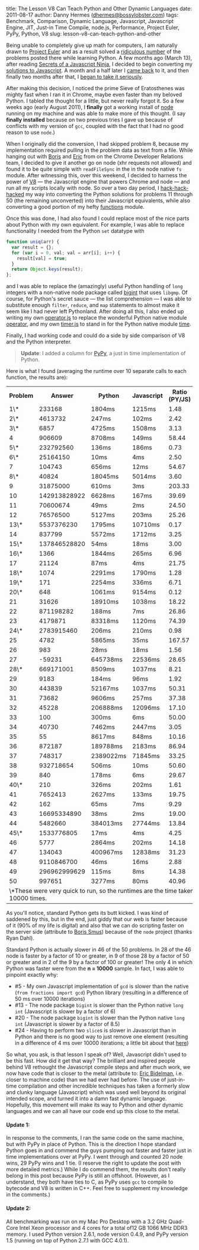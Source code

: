 title: The Lesson V8 Can Teach Python and Other Dynamic Languages
date: 2011-08-17
author: Danny Hermes (dhermes@bossylobster.com)
tags: Benchmark, Comparison, Dynamic Language, Javascript, Javascript Engine, JIT, Just-in Time Compile, node.js, Performance, Project Euler, PyPy, Python, V8
slug: lesson-v8-can-teach-python-and-other

Being unable to completely give up math for computers, I am naturally
drawn to [Project Euler](http://projecteuler.net/) and as a result
solved a
[ridiculous number](https://github.com/dhermes/project-euler/tree/master/python/complete)
of the problems posted there while learning Python. A few months
ago (March 13), after reading
[Secrets of a Javascript Ninja](http://jsninja.com/), I decided to begin
converting my
[solutions to Javascript](https://github.com/dhermes/project-euler/commit/663ee638c6b8255d00b84173b0ecad1af2c53af1).
A month and a half later I
[came back](https://github.com/dhermes/project-euler/commit/72c092ccf82c3933944584c2479d2e7ca0ef06f7)
to it, and then finally two months after that, I
[began to take it seriously](https://github.com/dhermes/project-euler/commit/f19f85978aeeac3310b2175812d53bbea884d73b).

After making this decision, I noticed the prime Sieve of Eratosthenes
was mighty fast when I ran it in Chrome, maybe even faster than my
beloved Python. I tabled the thought for a little, but never really
forgot it. So a few weeks ago (early August 2011), I **finally** got a
working install of [node](http://nodejs.org/) running on my machine and
was able to make more of this thought. (I say **finally installed**
because on two previous tries I gave up because of conflicts with my
version of `gcc`, coupled with the fact that I had no good reason to use
`node`.)

When I originally did the conversion, I had skipped problem 8, because
my implementation required pulling in the problem data as text from a
file. While hanging out with [Boris](http://twitter.com/#!/borismus) and
[Eric](https://twitter.com/#!/ebidel) from on the Chrome Developer
Relations team, I decided to give it another go on node (xhr requests
not allowed) and found it to be quite simple with `readFileSync` in the
in the node native `fs` module. After witnessing this, over this weekend,
I decided to harness the power of [V8](http://code.google.com/p/v8/) &mdash;
the Javascript engine that powers Chrome and node &mdash; and run all my
scripts locally with node. So over a two day period, I
[hack-hack-hacked](https://github.com/dhermes/project-euler/commit/87b2cf2128be9d13d3b374d8eba9cb4ad808c982)
my way into converting the Python solutions for problems 11 through 50
(the remaining unconverted) into their Javascript equivalents, while
also converting a good portion of my hefty
[functions](https://github.com/dhermes/project-euler/blob/master/python/functions.py)
module.

Once this was done, I had also found I could replace most of the nice
parts about Python with my own equivalent. For example, I was able to
replace functionality I needed from the Python `set` datatype with

```javascript
function uniq(arr) {
  var result = {};
  for (var i = 0, val; val = arr[i]; i++) {
    result[val] = true;
  }
  return Object.keys(result);
};
```

and I was able to replace the (amazingly) useful Python handling of `long`
integers with a non-native node package called
[bigint](https://github.com/substack/node-bigint) that uses `libgmp`.
Of course, for Python's secret sauce &mdash; the list comprehension &mdash;
I was able to substitute enough `filter`, `reduce`, and `map` statements to
almost make it seem like I had never left Pythonland. After doing all this,
I also ended up writing my own
[operator.js](https://github.com/dhermes/project-euler/blob/master/javascript/operator.js)
to replace the wonderful Python native module
[operator](http://docs.python.org/library/operator.html), and my own
[timer.js](https://github.com/dhermes/project-euler/blob/master/javascript/timer.js)
to stand in for the Python native module
[time](http://docs.python.org/library/time.html).

Finally, I had working code and could do a side by side comparison of V8
and the Python interpreter.

> **Update**: I added a column for [PyPy](http://pypy.org/), a just in time
> implementation of Python.

Here is what I found (averaging the runtime over 10 separate
calls to each function, the results are):

<center>
<table>
  <tbody>
    <tr>
      <th>Problem</th>
      <th>Answer</th>
      <th>Python</th>
      <th>Javascript</th>
      <th>Ratio (PY/JS)</th>
      <th>PyPy</th>
    </tr>
    <tr>
      <td>1\*</td>
      <td>233168</td>
      <td>1804ms</td>
      <td>1215ms</td>
      <td>1.48</td>
      <td>385ms</td>
    </tr>
    <tr>
      <td>2\*</td>
      <td>4613732</td>
      <td>247ms</td>
      <td>102ms</td>
      <td>2.42</td>
      <td>85ms</td>
    </tr>
    <tr>
      <td>3\*</td>
      <td>6857</td>
      <td>4725ms</td>
      <td>1508ms</td>
      <td>3.13</td>
      <td>582ms</td>
    </tr>
    <tr>
      <td>4</td>
      <td>906609</td>
      <td>8708ms</td>
      <td>149ms</td>
      <td>58.44</td>
      <td>282ms</td>
    </tr>
    <tr>
      <td>5\*</td>
      <td>232792560</td>
      <td>136ms</td>
      <td>186ms</td>
      <td>0.73</td>
      <td>114ms</td>
    </tr>
    <tr>
      <td>6\*</td>
      <td>25164150</td>
      <td>10ms</td>
      <td>4ms</td>
      <td>2.50</td>
      <td>6ms</td>
    </tr>
    <tr>
      <td>7</td>
      <td>104743</td>
      <td>656ms</td>
      <td>12ms</td>
      <td>54.67</td>
      <td>11ms</td>
    </tr>
    <tr>
      <td>8\*</td>
      <td>40824</td>
      <td>18045ms</td>
      <td>5014ms</td>
      <td>3.60</td>
      <td>7042ms</td>
    </tr>
    <tr>
      <td>9</td>
      <td>31875000</td>
      <td>610ms</td>
      <td>3ms</td>
      <td>203.33</td>
      <td>8ms</td>
    </tr>
    <tr>
      <td>10</td>
      <td>142913828922</td>
      <td>6628ms</td>
      <td>167ms</td>
      <td>39.69</td>
      <td>116ms</td>
    </tr>
    <tr>
      <td>11</td>
      <td>70600674</td>
      <td>49ms</td>
      <td>2ms</td>
      <td>24.50</td>
      <td>11ms</td>
    </tr>
    <tr>
      <td>12</td>
      <td>76576500</td>
      <td>5127ms</td>
      <td>203ms</td>
      <td>25.26</td>
      <td>100ms</td>
    </tr>
    <tr>
      <td>13\*</td>
      <td>5537376230</td>
      <td>1795ms</td>
      <td>10710ms</td>
      <td>0.17</td>
      <td>1423ms</td>
    </tr>
    <tr>
      <td>14</td>
      <td>837799</td>
      <td>5572ms</td>
      <td>1712ms</td>
      <td>3.25</td>
      <td>362ms</td>
    </tr>
    <tr>
      <td>15\*</td>
      <td>137846528820</td>
      <td>54ms</td>
      <td>18ms</td>
      <td>3.00</td>
      <td>55ms</td>
    </tr>
    <tr>
      <td>16\*</td>
      <td>1366</td>
      <td>1844ms</td>
      <td>265ms</td>
      <td>6.96</td>
      <td>462ms</td>
    </tr>
    <tr>
      <td>17</td>
      <td>21124</td>
      <td>87ms</td>
      <td>4ms</td>
      <td>21.75</td>
      <td>7ms</td>
    </tr>
    <tr>
      <td>18\*</td>
      <td>1074</td>
      <td>2291ms</td>
      <td>1790ms</td>
      <td>1.28</td>
      <td>1090ms</td>
    </tr>
    <tr>
      <td>19\*</td>
      <td>171</td>
      <td>2254ms</td>
      <td>336ms</td>
      <td>6.71</td>
      <td>342ms</td>
    </tr>
    <tr>
      <td>20\*</td>
      <td>648</td>
      <td>1061ms</td>
      <td>9154ms</td>
      <td>0.12</td>
      <td>374ms</td>
    </tr>
    <tr>
      <td>21</td>
      <td>31626</td>
      <td>18910ms</td>
      <td>1038ms</td>
      <td>18.22</td>
      <td>728ms</td>
    </tr>
    <tr>
      <td>22</td>
      <td>871198282</td>
      <td>188ms</td>
      <td>7ms</td>
      <td>26.86</td>
      <td>8ms</td>
    </tr>
    <tr>
      <td>23</td>
      <td>4179871</td>
      <td>83318ms</td>
      <td>1120ms</td>
      <td>74.39</td>
      <td>1295ms</td>
    </tr>
    <tr>
      <td>24\*</td>
      <td>2783915460</td>
      <td>206ms</td>
      <td>210ms</td>
      <td>0.98</td>
      <td>139ms</td>
    </tr>
    <tr>
      <td>25</td>
      <td>4782</td>
      <td>5865ms</td>
      <td>35ms</td>
      <td>167.57</td>
      <td>232ms</td>
    </tr>
    <tr>
      <td>26</td>
      <td>983</td>
      <td>28ms</td>
      <td>18ms</td>
      <td>1.56</td>
      <td>4ms</td>
    </tr>
    <tr>
      <td>27</td>
      <td>-59231</td>
      <td>645738ms</td>
      <td>22536ms</td>
      <td>28.65</td>
      <td>28288ms</td>
    </tr>
    <tr>
      <td>28\*</td>
      <td>669171001</td>
      <td>8509ms</td>
      <td>1037ms</td>
      <td>8.21</td>
      <td>981ms</td>
    </tr>
    <tr>
      <td>29</td>
      <td>9183</td>
      <td>184ms</td>
      <td>96ms</td>
      <td>1.92</td>
      <td>20ms</td>
    </tr>
    <tr>
      <td>30</td>
      <td>443839</td>
      <td>52167ms</td>
      <td>1037ms</td>
      <td>50.31</td>
      <td>877ms</td>
    </tr>
    <tr>
      <td>31</td>
      <td>73682</td>
      <td>9606ms</td>
      <td>257ms</td>
      <td>37.38</td>
      <td>154ms</td>
    </tr>
    <tr>
      <td>32</td>
      <td>45228</td>
      <td>206888ms</td>
      <td>12096ms</td>
      <td>17.10</td>
      <td>4266ms</td>
    </tr>
    <tr>
      <td>33</td>
      <td>100</td>
      <td>300ms</td>
      <td>6ms</td>
      <td>50.00</td>
      <td>15ms</td>
    </tr>
    <tr>
      <td>34</td>
      <td>40730</td>
      <td>7462ms</td>
      <td>2447ms</td>
      <td>3.05</td>
      <td>247ms</td>
    </tr>
    <tr>
      <td>35</td>
      <td>55</td>
      <td>8617ms</td>
      <td>848ms</td>
      <td>10.16</td>
      <td>242ms</td>
    </tr>
    <tr>
      <td>36</td>
      <td>872187</td>
      <td>189788ms</td>
      <td>2183ms</td>
      <td>86.94</td>
      <td>3532ms</td>
    </tr>
    <tr>
      <td>37</td>
      <td>748317</td>
      <td>2389022ms</td>
      <td>71845ms</td>
      <td>33.25</td>
      <td>61551ms</td>
    </tr>
    <tr>
      <td>38</td>
      <td>932718654</td>
      <td>506ms</td>
      <td>10ms</td>
      <td>50.60</td>
      <td>12ms</td>
    </tr>
    <tr>
      <td>39</td>
      <td>840</td>
      <td>178ms</td>
      <td>6ms</td>
      <td>29.67</td>
      <td>12ms</td>
    </tr>
    <tr>
      <td>40\*</td>
      <td>210</td>
      <td>326ms</td>
      <td>202ms</td>
      <td>1.61</td>
      <td>119ms</td>
    </tr>
    <tr>
      <td>41</td>
      <td>7652413</td>
      <td>2627ms</td>
      <td>133ms</td>
      <td>19.75</td>
      <td>65ms</td>
    </tr>
    <tr>
      <td>42</td>
      <td>162</td>
      <td>65ms</td>
      <td>7ms</td>
      <td>9.29</td>
      <td>8ms</td>
    </tr>
    <tr>
      <td>43</td>
      <td>16695334890</td>
      <td>38ms</td>
      <td>2ms</td>
      <td>19.00</td>
      <td>2ms</td>
    </tr>
    <tr>
      <td>44</td>
      <td>5482660</td>
      <td>384013ms</td>
      <td>27744ms</td>
      <td>13.84</td>
      <td>6621ms</td>
    </tr>
    <tr>
      <td>45\*</td>
      <td>1533776805</td>
      <td>17ms</td>
      <td>4ms</td>
      <td>4.25</td>
      <td>8ms</td>
    </tr>
    <tr>
      <td>46</td>
      <td>5777</td>
      <td>2864ms</td>
      <td>202ms</td>
      <td>14.18</td>
      <td>65ms</td>
    </tr>
    <tr>
      <td>47</td>
      <td>134043</td>
      <td>400967ms</td>
      <td>12838ms</td>
      <td>31.23</td>
      <td>4425ms</td>
    </tr>
    <tr>
      <td>48</td>
      <td>9110846700</td>
      <td>46ms</td>
      <td>16ms</td>
      <td>2.88</td>
      <td>6ms</td>
    </tr>
    <tr>
      <td>49</td>
      <td>296962999629</td>
      <td>115ms</td>
      <td>8ms</td>
      <td>14.38</td>
      <td>13ms</td>
    </tr>
    <tr>
      <td>50</td>
      <td>997651</td>
      <td>3277ms</td>
      <td>80ms</td>
      <td>40.96</td>
      <td>51ms</td>
    </tr>
    <tr>
      <td colspan="6">
      \*These were very quick to run, so the runtimes are the time taken
      to run 10000 times.
      </td>
    </tr>
  </tbody>
</table>
</center>

As you'll notice, standard Python gets its butt kicked. I was kind of
saddened by this, but in the end, just giddy that our web is faster
because of it (90% of my life is digital) and also that we can do
scripting faster on the server side (attribute to
[Boris Smus](http://twitter.com/#!/borismus)) because of the `node` project
(thanks Ryan Dahl).

Standard Python is actually slower in 46 of the 50 problems. In 28 of
the 46 node is faster by a factor of 10 or greater, in 9 of those 28 by
a factor of 50 or greater and in 2 of the 9 by a factor of 100 or
greater! The only 4 in which Python was faster were from the
**n = 10000** sample. In fact, I was able to pinpoint exactly why:

-   \#5 - My own Javascript implementation of `gcd` is slower than the native
    (`from fractions import gcd`) Python library (resulting in a
    difference of 50 ms over 10000 iterations)
-   \#13 - The node package `bigint` is slower than the Python native `long int`
    (Javascript is slower by a factor of 6)
-   \#20 - The node package `bigint` is slower than the Python native `long int`
    (Javascript is slower by a factor of 8.5)
-   \#24 - Having to perform two `slice`s is slower in Javascript than in
    Python and there is no good way to just remove one element (resulting in
    a difference of 4 ms over 10000 iterations; a little bit about that
    [here](http://ejohn.org/blog/javascript-array-remove/))

So what, you ask, is that lesson I speak of? Well, Javascript didn't
used to be this fast. How did it get that way? The brilliant and
inspired people behind V8 rethought the Javascript compile steps and
after much work, we now have code that is closer to the metal (attribute
to: [Eric Bidelman](https://twitter.com/#!/ebidel), i.e. closer to
machine code) than we had ever had before. The use of just-in-time
compilation and other incredible techniques has taken a formerly slow
and clunky language (Javascript) which was used well beyond its original
intended scope, and turned it into a damn fast dynamic language.
Hopefully, this movement will make its way to Python and other dynamic
languages and we can all have our code end up this close to the metal.

#### Update 1:

In response to the comments, I ran the same code on the
same machine, but with PyPy in place of Python. This is the direction I
hope standard Python goes in and commend the guys pumping out faster and
faster just in time implementations over at PyPy. I went through and
counted 20 node wins, 29 PyPy wins and 1 tie. (I reserve the right to
update the post with more detailed metrics.) While I do commend them,
the results don't really belong in this post because PyPy is still an
offshoot. (However, as I understand, they both have ties to C, as PyPy
uses `gcc` to compile to bytecode and V8 is written in C++. Feel free to
supplement my knowledge in the comments.)

#### Update 2:

All benchmarking was run on my Mac Pro Desktop with a 3.2 GHz Quad-Core
Intel Xeon processor and 4 cores for a total of12 GB 1066 MHz DDR3 memory.
I used Python version 2.6.1, node version 0.4.9, and PyPy version 1.5
(running on top of Python 2.7.1 with GCC 4.0.1).
